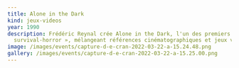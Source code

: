 ```yaml
---
title: Alone in the Dark
kind: jeux-videos
year: 1990
description: Frédéric Reynal crée Alone in the Dark, l'un des premiers «
  survival-horror », mélangeant références cinématographiques et jeux vidéos.
image: /images/events/capture-d-e-cran-2022-03-22-a-15.24.48.png
gallery: /images/events/capture-d-e-cran-2022-03-22-a-15.25.00.png
---
```

